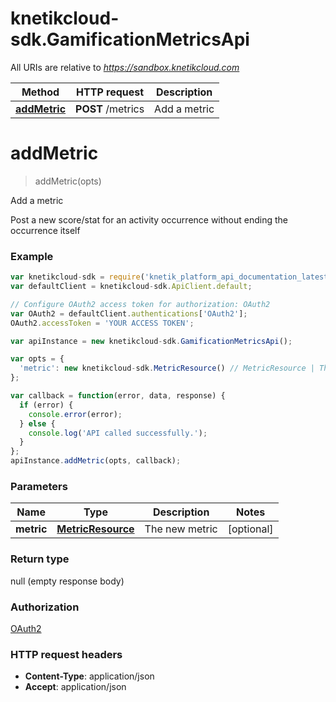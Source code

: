# knetikcloud-sdk.GamificationMetricsApi

All URIs are relative to *https://sandbox.knetikcloud.com*

Method | HTTP request | Description
------------- | ------------- | -------------
[**addMetric**](GamificationMetricsApi.md#addMetric) | **POST** /metrics | Add a metric


<a name="addMetric"></a>
# **addMetric**
> addMetric(opts)

Add a metric

Post a new score/stat for an activity occurrence without ending the occurrence itself

### Example
```javascript
var knetikcloud-sdk = require('knetik_platform_api_documentation_latest');
var defaultClient = knetikcloud-sdk.ApiClient.default;

// Configure OAuth2 access token for authorization: OAuth2
var OAuth2 = defaultClient.authentications['OAuth2'];
OAuth2.accessToken = 'YOUR ACCESS TOKEN';

var apiInstance = new knetikcloud-sdk.GamificationMetricsApi();

var opts = { 
  'metric': new knetikcloud-sdk.MetricResource() // MetricResource | The new metric
};

var callback = function(error, data, response) {
  if (error) {
    console.error(error);
  } else {
    console.log('API called successfully.');
  }
};
apiInstance.addMetric(opts, callback);
```

### Parameters

Name | Type | Description  | Notes
------------- | ------------- | ------------- | -------------
 **metric** | [**MetricResource**](MetricResource.md)| The new metric | [optional] 

### Return type

null (empty response body)

### Authorization

[OAuth2](../README.md#OAuth2)

### HTTP request headers

 - **Content-Type**: application/json
 - **Accept**: application/json

